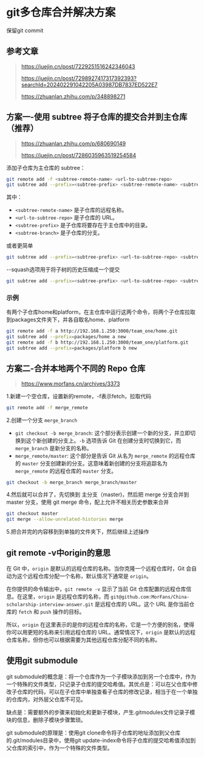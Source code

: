 # git多仓库合并解决方案

保留git commit

## 参考文章

> https://juejin.cn/post/7229251516242346043
>
> https://juejin.cn/post/7298927417317392393?searchId=202402291042205A03987DB7837ED522E7
>
> https://zhuanlan.zhihu.com/p/348898271

## 方案一-使用 subtree 将子仓库的提交合并到主仓库（推荐）

> https://zhuanlan.zhihu.com/p/680690149
>
> https://juejin.cn/post/7286035963519254584

添加子仓库为主仓库的 subtree：

```sh
git remote add -f <subtree-remote-name> <url-to-subtree-repo>
git subtree add --prefix=<subtree-prefix> <subtree-remote-name> <subtree-branch> 
```

其中：

- `<subtree-remote-name>` 是子仓库的远程名称。
- `<url-to-subtree-repo>` 是子仓库的 URL。
- `<subtree-prefix>` 是子仓库将要存在于主仓库中的目录。
- `<subtree-branch>` 是子仓库的分支。

或者更简单

```sh
git subtree add --prefix=<subtree-prefix> <url-to-subtree-repo> <subtree-branch> 
```

--squash选项用于将子树的历史压缩成一个提交

```sh
git subtree add --prefix=<subtree-prefix> <url-to-subtree-repo> <subtree-branch> --squash
```

### 示例

有两个子仓库home和platform，在主仓库中运行这两个命令，将两个子仓库拉取到packages文件夹下，并各自取名home、platform

```sh
git remote add -f a http://192.168.1.250:3000/team_one/home.git
git subtree add --prefix=packages/home a new
git remote add -f b http://192.168.1.250:3000/team_one/platform.git
git subtree add --prefix=packages/platform b new
```

## 方案二-合并本地两个不同的 Repo 仓库 

> https://www.morfans.cn/archives/3373

1.新建一个空仓库，设置新的remote，-f表示fetch，拉取代码

```sh
git remote add -f merge_remote 
```

2.创建一个分支 `merge_branch`

- `git checkout -b merge_branch`: 这个部分表示创建一个新的分支，并立即切换到这个新创建的分支上。`-b` 选项告诉 Git 在创建分支时切换到它，而 `merge_branch` 是新分支的名称。
- `merge_remote/master`: 这个部分是告诉 Git 从名为 `merge_remote` 的远程仓库的 `master` 分支创建新的分支。这意味着新创建的分支将追踪名为 `merge_remote` 的远程仓库的 `master` 分支。

```sh
git checkout -b merge_branch merge_branch/master
```

4.然后就可以合并了，先切换到 主分支（master)，然后把 merge 分支合并到 master 分支，使用 git merge 命令，配上允许不相关历史参数来合并

```sh
git checkout master
git merge --allow-unrelated-histories merge
```

5.把合并完的内容移到到单独的文件夹下，然后继续上述操作

## git remote -v中origin的意思

在 Git 中，`origin` 是默认的远程仓库的名称。当你克隆一个远程仓库时，Git 会自动为这个远程仓库分配一个名称，默认情况下通常是 `origin`。

在你提供的命令输出中，`git remote -v` 显示了当前 Git 仓库配置的远程仓库信息。在这里，`origin` 是远程仓库的名称，而 `git@github.com:MorFans/China-scholarship-interview-answer.git` 是远程仓库的 URL。这个 URL 是你当前仓库的 `fetch` 和 `push` 操作的目标。

所以，`origin` 在这里表示的是你的远程仓库的名称，它是一个方便的别名，使得你可以用更短的名称来引用远程仓库的 URL。通常情况下，`origin` 是默认的远程仓库名称，但你也可以根据需要为其他远程仓库分配不同的名称。

## 使用git submodule

git submodule的概念是：将一个仓库作为一个子模块添加到另一个仓库中，作为一个特殊的文件类型，只记录子仓库的提交哈希值。其优点是：可以在父仓库中修改子仓库的代码，可以在子仓库中单独查看子仓库的修改记录，相当于在一个单独的仓库内，对外层父仓库不可见。

缺点是：需要额外的步骤来初始化和更新子模块，产生.gitmodules文件记录子模块的信息，删除子模块步骤繁琐。

git submodule的原理是：使用git clone命令将子仓库的地址添加到父仓库的.git/modules目录中，使用git update-index命令将子仓库的提交哈希值添加到父仓库的索引中，作为一个特殊的文件类型。